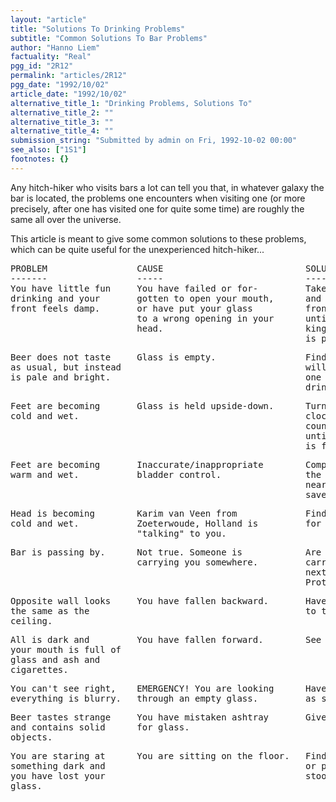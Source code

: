 ```yaml
---
layout: "article"
title: "Solutions To Drinking Problems"
subtitle: "Common Solutions To Bar Problems"
author: "Hanno Liem"
factuality: "Real"
pgg_id: "2R12"
permalink: "articles/2R12"
pgg_date: "1992/10/02"
article_date: "1992/10/02"
alternative_title_1: "Drinking Problems, Solutions To"
alternative_title_2: ""
alternative_title_3: ""
alternative_title_4: ""
submission_string: "Submitted by admin on Fri, 1992-10-02 00:00"
see_also: ["1S1"]
footnotes: {}
---
```

<div>
<p>Any hitch-hiker who visits bars a lot can tell you that, in whatever galaxy the bar is located, the problems one encounters when visiting one (or more precisely, after one has visited one for quite some time) are roughly the same all over the universe.</p>
<p>This article is meant to give some common solutions to these problems, which can be quite useful for the unexperienced hitch-hiker...</p>
<pre>
PROBLEM                 CAUSE                           SOLUTION
-------                 -----                           --------
You have little fun     You have failed or for-         Take new glass
drinking and your       gotten to open your mouth,      and practice in
front feels damp.       or have put your glass          front of mirror
                        to a wrong opening in your      until your drin-
                        head.                           king technique
                                                        is perfected.
</pre>
<pre>
Beer does not taste     Glass is empty.                 Find a person
as usual, but instead                                   willing to buy
is pale and bright.                                     one or more
                                                        drinks.
</pre>
<pre>
Feet are becoming       Glass is held upside-down.      Turn glass either
cold and wet.                                           clockwise or
                                                        counterclockwise,
                                                        until open side
                                                        is facing up.
</pre>
<pre>
Feet are becoming       Inaccurate/inappropriate        Complain with
warm and wet.           bladder control.                the owner of the
                                                        nearest dog to
                                                        save face.
</pre>
<pre>
Head is becoming        Karim van Veen from             Find other partner
cold and wet.           Zoeterwoude, Holland is         for conversation.
                        "talking" to you.
</pre>
<pre>
Bar is passing by.      Not true. Someone is            Are you being
                        carrying you somewhere.         carried to the
                                                        next bar?  No?
                                                        Protest clearly.
</pre>
<pre>
Opposite wall looks     You have fallen backward.       Have yourself tied
the same as the                                         to the bar.
ceiling.
</pre>
<pre>
All is dark and         You have fallen forward.        See previous answer.
your mouth is full of
glass and ash and
cigarettes.
</pre>
<pre>
You can't see right,    EMERGENCY! You are looking      Have glass refilled
everything is blurry.   through an empty glass.         as soon as possible.
</pre>
<pre>
Beer tastes strange     You have mistaken ashtray       Give up smoking.
and contains solid      for glass.
objects.
</pre>
<pre>
You are staring at      You are sitting on the floor.   Find empty stool
something dark and                                      or pick up own
you have lost your                                      stool.
glass.
</pre>
</div>
